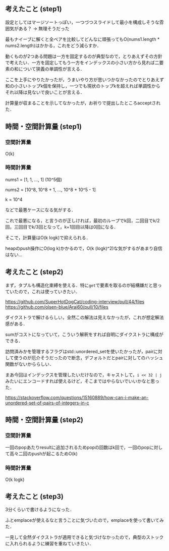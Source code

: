 ## 考えたこと (step1)
設定としてはマージソートっぽい，一つづつスライドして最小を構成しそうな雰囲気がある？ -> 無理そうだった

最もナイーブに解くと全ペアを比較してどんなに頑張ってもO(nums1.length * nums2.length)はかかる，これをどう減らすか．

動くものが2つある問題は一方を固定するのが典型なので，とりあえずその方針で考えたい．一方を固定してもう一方をインデックスの小さい方から見れば二要素の和について狭義の単調性が言える．

ここを上手にやりたかったが，うまいやり方が思いつかなかったのでとりあえず和の小さいトップk個を保持し，一つでも現状のトップkを超えれば単調性からそれ以降は見ないで良いことが言える．

計算量が収まることを示してなかったが，お祈りで提出したところacceptされた．

## 時間・空間計算量 (step1)
### 空間計算量
O(k)

### 時間計算量
nums1 = [1, 1, ..., 1] (10^5個)

nums2 = [10^8, 10^8 + 1, ..., 10^8 + 10^5 - 1]

k = 10^4

などで最悪ケースになる気がする．

これで最悪になる，と言うのが正しければ，最初のループでk回，二回目でk/2回，三回目でk/3回となって，k+1回目以降は0回になる．

そこで，計算量はO(k logk)で抑えられる．

heapのpush操作にO(log k)かかるので，O(k (logk)^2)な気がするがあまり自信はない...

## 考えたこと (step2)
まず，タプルも構造化束縛を使える．特に`get`で要素を取るのが結構嫌だと思っていたので，これは使っていきたい．

https://github.com/SuperHotDogCat/coding-interview/pull/44/files
https://github.com/olsen-blue/Arai60/pull/10/files

ダイクストラで解けるらしい，全然この解法は見えなかったが，これが想定解法感がある．

sumがコストになっていて，こういう解釈をすれば自明にダイクストラに構成ができる．

訪問済みかを管理するフラグはstd::unordered_setを使いたかったが，pairに対して使うのが厄介そうだったので断念，デフォルトだとpairに対してのハッシュ関数がないかららしい．

まあ今回はインデックスを管理したいだけなので，キャストして，`i << 32 | j`みたいにエンコードすれば使えるけど，そこまではやらないでいいかなと思った．

https://stackoverflow.com/questions/15160889/how-can-i-make-an-unordered-set-of-pairs-of-integers-in-c

## 時間・空間計算量 (step2)
### 空間計算量
一回のpopあたりresultに追加されるためpopの回数はk回で，一回のpopに対して高々二回のpushが起こるためO(k)

### 時間計算量
O(k logk)

## 考えたこと (step3)
3分くらいで書けるようになった．

ふとemplaceが使えるなと言うことに気づいたので，emplaceを使って書いてみた．

一見して全然ダイクストラが適用できると気づけなかったので，典型のストックに入れられるように練習を重ねていきたい．

